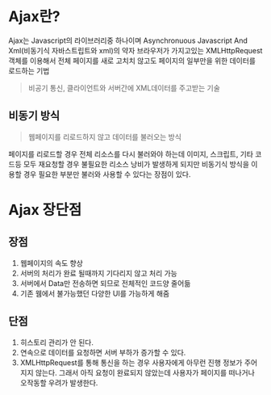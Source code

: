 Ajax란?
===
Ajax는 Javascript의 라이브러리중 하나이며 Asynchronuous Javascript And Xml(비동기식 자바스트립트와 xml)의 약자
브라우저가 가지고있는 XMLHttpRequest 객체를 이용해서 전체 페이지를 새로 고치치 않고도 페이지의 일부만을 위한 데이터를 로드하는 기법

> 비공기 통신, 클라이언트와 서버간에 XML데이터를 주고받는 기술



비동기 방식
---
> 웹페이지를 리로드하지 않고 데이터를 불러오는 방식

페이지를 리로드할 경우 전체 리소스를 다시 불러와야 하는데 이미지, 스크립트, 기타 코드등 모두 재요청할 경우 불필요한 
리소스 낭비가 발생하게 되지만 비동기식 방식을 이용할 경우 필요한 부분만 불러와 사용할 수 있다는 장점이 있다.



Ajax 장단점
===


장점
---
1. 웹페이지의 속도 향상
2. 서버의 처리가 완료 될때까지 기다리지 않고 처리 가능
3. 서버에서 Data만 전송하면 되므로 전체적인 코드양 줄어듦
4. 기존 웸에서 불가능했던 다양한 UI를 가능하게 해줌




단점
---
1. 히스토리 관리가 안 된다.
2. 연속으로 데이터를 요청하면 서버 부하가 증가할 수 있다.
3. XMLHttpRequest를 통해 통신을 하는 경우 사용자에게 아무런 진행 정보가 주어지지 않는다. 그래서 아직 요청이 완료되지 않았는데 사용자가 페이지를 떠나거나 오작동할 우려가 발생한다.
